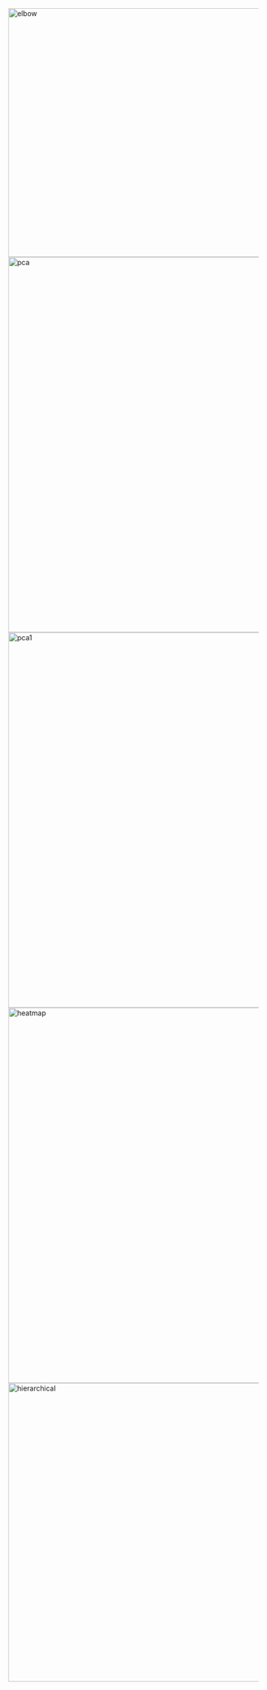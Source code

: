 
<img width="800" height="500" alt="elbow" src="https://github.com/user-attachments/assets/aa9e800f-d21c-4320-a598-bd2c73605d41" />

<img width="1536" height="754" alt="pca" src="https://github.com/user-attachments/assets/6debdb0a-d692-4513-ad65-4afd215e5b89" />

<img width="1536" height="754" alt="pca1" src="https://github.com/user-attachments/assets/08f82db1-6200-41ac-86a1-008955eb2b11" />

<img width="1536" height="754" alt="heatmap" src="https://github.com/user-attachments/assets/37dcd64b-9f77-4105-9cf6-3ef152734edb" />



<img width="1200" height="600" alt="hierarchical" src="https://github.com/user-attachments/assets/d62b761c-b124-4846-84ab-a81e88345916" />
